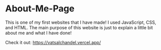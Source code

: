 # About-Me-Page
This is one of my first websites that I have made! I used JavaScript, CSS, and HTML. The main purpose of this website is just to explain a little bit about me and what I have done!

Check it out: https://vatsalchandel.vercel.app/
